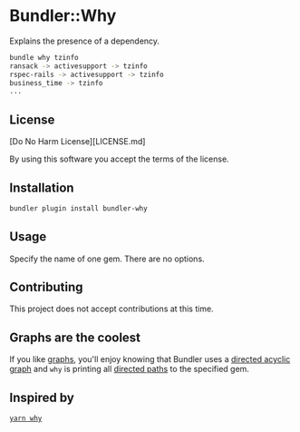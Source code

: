 # Bundler::Why

Explains the presence of a dependency.

```bash
bundle why tzinfo
ransack -> activesupport -> tzinfo
rspec-rails -> activesupport -> tzinfo
business_time -> tzinfo
...
```

## License

[Do No Harm License][LICENSE.md]

By using this software you accept the terms of the license.

## Installation

```bash
bundler plugin install bundler-why
```

## Usage

Specify the name of one gem. There are no options.

## Contributing

This project does not accept contributions at this time.

## Graphs are the coolest

If you like [graphs][1], you'll enjoy knowing that Bundler uses a [directed
acyclic graph][2] and `why` is printing all [directed paths][3] to the specified
gem.

## Inspired by

[`yarn why`][4]

[1]: https://en.wikipedia.org/wiki/Graph_(discrete_mathematics)
[2]: https://en.wikipedia.org/wiki/Directed_acyclic_graph
[3]: https://en.wikipedia.org/wiki/Path_(graph_theory)
[4]: https://classic.yarnpkg.com/en/docs/cli/why
